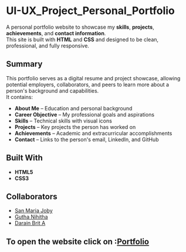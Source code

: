 # UI-UX_Project_Personal_Portfolio

A personal portfolio website to showcase my **skills**, **projects**, **achievements**, and **contact information**.  
This site is built with **HTML** and **CSS** and designed to be clean, professional, and fully responsive.

## Summary

This portfolio serves as a digital resume and project showcase, allowing potential employers, collaborators, and peers to learn more about a person's background and capabilities.  
It contains:

- **About Me** – Education and personal background
- **Career Objective** – My professional goals and aspirations
- **Skills** – Technical skills with visual icons
- **Projects** – Key projects the person has worked on
- **Achievements** – Academic and extracurricular accomplishments
- **Contact** – Links to the person's email, LinkedIn, and GitHub

##  Built With

- **HTML5**
- **CSS3**

## Collaborators
- [San Maria Joby](https://github.com/SanMaria28)
- [Gutha Nihitha](https://github.com/Nihitha47)
- [Darain Brit A](https://github.com/Darain-Brit-A)

## To open the website click on :[Portfolio](https://darain-brit-a.github.io/UI-UX_Project_Personal_Portfolio/)
